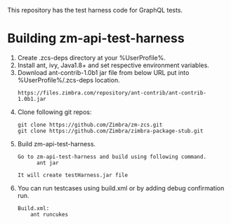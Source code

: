 This repository has the test harness code for GraphQL tests.
# Building zm-api-test-harness

1. Create .zcs-deps directory at your %UserProfile%.
2. Install ant, ivy, Java1.8+ and set respective environment variables.
3. Download ant-contrib-1.0b1 jar file from below URL put into %UserProfile%/.zcs-deps location.
    ```
    https://files.zimbra.com/repository/ant-contrib/ant-contrib-1.0b1.jar
    ```
4. Clone following git repos:
    ```
    git clone https://github.com/Zimbra/zm-zcs.git
    git clone https://github.com/Zimbra/zimbra-package-stub.git
    ```
5. Build zm-api-test-harness.
   ```
   Go to zm-api-test-harness and build using following command.
         ant jar
 
   It will create testHarness.jar file
   
7. You can run testcases using build.xml or by adding debug confirmation run.
    ```
    Build.xml:
        ant runcukes
